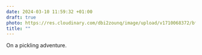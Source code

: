 ```yaml
---
date: 2024-03-10 11:59:32 +01:00
draft: true
photo: https://res.cloudinary.com/dbi2zounq/image/upload/v1710068372/bfxlxwfdq3aqce23j7cf.jpg
title: ""
---
```


On a pickling adventure.

